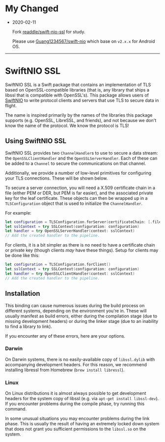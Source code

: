 # My Changed

- 2020-02-11
    
    Fork [readdle/swift-nio-ssl](https://github.com/readdle/swift-nio-ssl) for study.
    
    Please use [Guang1234567/swift-nio](https://github.com/Guang1234567/swift-nio) which base on `v2.x.x` for Android OS.
---

# SwiftNIO SSL

SwiftNIO SSL is a Swift package that contains an implementation of TLS based on OpenSSL-compatible libraries (that is, any library that ships a libssl that is compatible with OpenSSL's). This package allows users of [SwiftNIO](https://github.com/apple/swift-nio) to write protocol clients and servers that use TLS to secure data in flight.

The name is inspired primarily by the names of the libraries this package supports (e.g. OpenSSL, LibreSSL, and friends), and not because we don't know the name of the protocol. We know the protocol is TLS!

## Using SwiftNIO SSL

SwiftNIO SSL provides two `ChannelHandler`s to use to secure a data stream: the `OpenSSLClientHandler` and the `OpenSSLServerHandler`. Each of these can be added to a `Channel` to secure the communications on that channel.

Additionally, we provide a number of low-level primitives for configuring your TLS connections. These will be shown below.

To secure a server connection, you will need a X.509 certificate chain in a file (either PEM or DER, but PEM is far easier), and the associated private key for the leaf certificate. These objects can then be wrapped up in a `TLSConfiguration` object that is used to initialize the `ChannelHandler`.

For example:

```swift
let configuration = TLSConfiguration.forServer(certificateChain: [.file("cert.pem")], privateKey: .file("key.pem")) 
let sslContext = try SSLContext(configuration: configuration)
let handler = try OpenSSLServerHandler(context: sslContext)
// Add the created handler to the pipeline.
```

For clients, it is a bit simpler as there is no need to have a certificate chain or private key (though clients *may* have these things). Setup for clients may be done like this:

```swift
let configuration = TLSConfiguration.forClient()
let sslContext = try SSLContext(configuration: configuration)
let handler = try OpenSSLClientHandler(context: sslContext)
// Add the created handler to the pipeline.
```

## Installation

This binding can cause numerous issues during the build process on different systems, depending on the environment you're in. These will usually manifest as build errors, either during the compilation stage (due to missing development headers) or during the linker stage (due to an inability to find a library to link).

If you encounter any of these errors, here are your options.

### Darwin

On Darwin systems, there is no easily-available copy of `libssl.dylib` with accompanying development headers. For this reason, we recommend installing libressl from Homebrew (`brew install libressl`).

### Linux

On Linux distributions it is almost always possible to get development headers for the system copy of libssl (e.g. via `apt-get install libssl-dev`). If you encounter problems during the compile phase, try running this command.

In some unusual situations you may encounter problems during the link phase. This is usually the result of having an extremely locked down system that does not grant you sufficient permissions to the `libssl.so` on the system.
